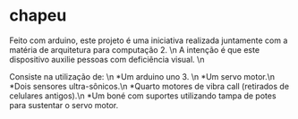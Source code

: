 # chapeu
Feito com arduino, este projeto é uma iniciativa realizada juntamente com a matéria de arquitetura para computação 2. \n
A intenção é que este dispositivo auxilie pessoas com deficiência visual. \n

Consiste na utilização de: \n
*Um arduino uno 3. \n
*Um servo motor.\n
*Dois sensores ultra-sônicos.\n
*Quarto motores de vibra call (retirados de celulares antigos).\n
*Um boné com suportes utilizando tampa de potes para sustentar o servo motor.
